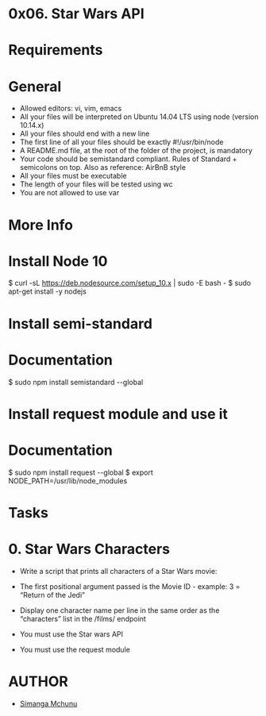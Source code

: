 # 0x06. Star Wars API

# Requirements
# General
- Allowed editors: vi, vim, emacs
- All your files will be interpreted on Ubuntu 14.04 LTS using node (version 10.14.x)
- All your files should end with a new line
- The first line of all your files should be exactly #!/usr/bin/node
- A README.md file, at the root of the folder of the project, is mandatory
- Your code should be semistandard compliant. Rules of Standard + semicolons on top. Also as reference: AirBnB style
- All your files must be executable
- The length of your files will be tested using wc
- You are not allowed to use var

# More Info
# Install Node 10
$ curl -sL https://deb.nodesource.com/setup_10.x | sudo -E bash -
$ sudo apt-get install -y nodejs
# Install semi-standard
# Documentation

$ sudo npm install semistandard --global
# Install request module and use it
# Documentation

$ sudo npm install request --global
$ export NODE_PATH=/usr/lib/node_modules

# Tasks
# 0. Star Wars Characters
- Write a script that prints all characters of a Star Wars movie:

- The first positional argument passed is the Movie ID - example: 3 = “Return of the Jedi”
- Display one character name per line in the same order as the “characters” list in the /films/ endpoint
- You must use the Star wars API
- You must use the request module


# AUTHOR
- [Simanga Mchunu](https://twitter.com/Simacoder)
